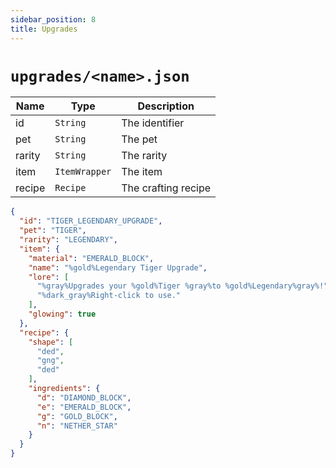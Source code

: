 ```yaml
---
sidebar_position: 8
title: Upgrades
---
```


# `upgrades/<name>.json`

| Name | Type | Description |
| --- | --- | --- |
| id | `String` | The identifier |
| pet | `String` | The pet |
| rarity | `String` | The rarity |
| item | `ItemWrapper` | The item |
| recipe | `Recipe` | The crafting recipe |

```json
{
  "id": "TIGER_LEGENDARY_UPGRADE",
  "pet": "TIGER",
  "rarity": "LEGENDARY",
  "item": {
    "material": "EMERALD_BLOCK",
    "name": "%gold%Legendary Tiger Upgrade",
    "lore": [
      "%gray%Upgrades your %gold%Tiger %gray%to %gold%Legendary%gray%!",
      "%dark_gray%Right-click to use."
    ],
    "glowing": true
  },
  "recipe": {
    "shape": [
      "ded",
      "gng",
      "ded"
    ],
    "ingredients": {
      "d": "DIAMOND_BLOCK",
      "e": "EMERALD_BLOCK",
      "g": "GOLD_BLOCK",
      "n": "NETHER_STAR"
    }
  }
}
```
